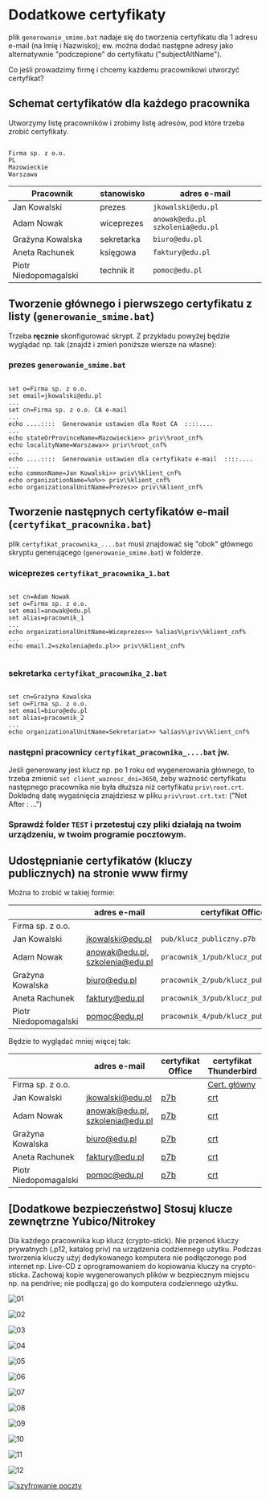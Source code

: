 # Dodatkowe certyfikaty
plik `generowanie_smime.bat` nadaje się do tworzenia certyfikatu dla 1 adresu e-mail (na Imię i Nazwisko); ew. można dodać następne adresy jako alternatywnie "podczepione" do certyfikatu ("subjectAltName").

Co jeśli prowadzimy firmę i chcemy każdemu pracownikowi utworzyć certyfikat?

## Schemat certyfikatów dla każdego pracownika
Utworzymy listę pracowników i zrobimy listę adresów, pod które trzeba zrobić certyfikaty.

```

Firma sp. z o.o.
PL
Mazowieckie
Warszawa

```

Pracownik | stanowisko | adres e-mail
| ----------- | ----------- | ----------- |
Jan Kowalski | prezes | `jkowalski@edu.pl`
Adam Nowak | wiceprezes | `anowak@edu.pl` `szkolenia@edu.pl`
Grażyna Kowalska | sekretarka | `biuro@edu.pl`
Aneta Rachunek | księgowa | `faktury@edu.pl`
Piotr Niedopomagalski | technik it | `pomoc@edu.pl`

## Tworzenie głównego i pierwszego certyfikatu z listy (`generowanie_smime.bat`)
Trzeba **ręcznie** skonfigurować skrypt. Z przykładu powyżej będzie wyglądać np. tak (znajdź i zmień poniższe wiersze na własne):

### prezes `generowanie_smime.bat`

```

set o=Firma sp. z o.o.
set email=jkowalski@edu.pl
...
set cn=Firma sp. z o.o. CA e-mail
...
echo ....::::  Generowanie ustawien dla Root CA  ::::....
...
echo stateOrProvinceName=Mazowieckie>> priv\%root_cnf%
echo localityName=Warszawa>> priv\%root_cnf%
...
echo ....::::  Generowanie ustawien dla certyfikatu e-mail  ::::....
...
echo commonName=Jan Kowalski>> priv\%klient_cnf%
echo organizationName=%o%>> priv\%klient_cnf%
echo organizationalUnitName=Prezes>> priv\%klient_cnf%

```

## Tworzenie następnych certyfikatów e-mail (`certyfikat_pracownika.bat`)
plik `certyfikat_pracownika_....bat` musi znajdować się "obok" głównego skryptu generującego (`generowanie_smime.bat`) w folderze.

### wiceprezes `certyfikat_pracownika_1.bat`

```

set cn=Adam Nowak
set o=Firma sp. z o.o.
set email=anowak@edu.pl
set alias=pracownik_1
...
echo organizationalUnitName=Wiceprezes>> %alias%\priv\%klient_cnf%
...
echo email.2=szkolenia@edu.pl>> priv\%klient_cnf%


```

### sekretarka `certyfikat_pracownika_2.bat`

```

set cn=Grażyna Kowalska
set o=Firma sp. z o.o.
set email=biuro@edu.pl
set alias=pracownik_2
...
echo organizationalUnitName=Sekretariat>> %alias%\priv\%klient_cnf%

```

### następni pracownicy `certyfikat_pracownika_....bat` jw.
Jeśli generowany jest klucz np. po 1 roku od wygenerowania głównego, to trzeba zmienić `set client_waznosc_dni=3650`, żeby ważność certyfikatu następnego pracownika nie była dłuższa niż certyfikatu `priv\root.crt`. Dokładną datę wygaśnięcia znajdziesz w pliku `priv\root.crt.txt`: ("Not After : ...")

### Sprawdź folder `TEST` i przetestuj czy pliki działają na twoim urządzeniu, w twoim programie pocztowym.


## Udostępnianie certyfikatów (kluczy publicznych) na stronie www firmy
Można to zrobić w takiej formie:

|| adres e-mail | certyfikat Office | certyfikat Thunderbird | odcisk SHA-1||
| ----------- | ----------- | ----------- | ----------- | ----------- | ----------- |
Firma sp. z o.o. |  |  | `pub/01root.crt` | `pub/fingerprint.txt`
Jan Kowalski | jkowalski@edu.pl | `pub/klucz_publiczny.p7b` | `pub/02user.crt` | `pub/fingerprint.txt`
Adam Nowak | anowak@edu.pl, szkolenia@edu.pl | `pracownik_1/pub/klucz_publiczny.p7b` | `pracownik_1/pub/02user.crt` | `pracownik_1/pub/fingerprint.txt`
Grażyna Kowalska | biuro@edu.pl | `pracownik_2/pub/klucz_publiczny.p7b` | `pracownik_2/pub/02user.crt` | `pracownik_2/pub/fingerprint.txt`
Aneta Rachunek | faktury@edu.pl | `pracownik_3/pub/klucz_publiczny.p7b` | `pracownik_3/pub/02user.crt` | `pracownik_3/pub/fingerprint.txt`
Piotr Niedopomagalski | pomoc@edu.pl | `pracownik_4/pub/klucz_publiczny.p7b` | `pracownik_4/pub/02user.crt` | `pracownik_4/pub/fingerprint.txt`

Będzie to wyglądać mniej więcej tak:

|| adres e-mail | certyfikat Office | certyfikat Thunderbird | odcisk SHA-1||
| ----------- | ----------- | ----------- | ----------- | ----------- | ----------- |
Firma sp. z o.o. |  |  | [Cert. główny](/firma.crt) | `32:9A:CC:A2:47:06:78:3E:A1:0F:01:C3:A8:F6:55:3F:ED:B4:42:DF`
Jan Kowalski | jkowalski@edu.pl | [p7b](/jkowalski.p7b) | [crt](/jkowalski.crt) | `08:68:4D:38:82:69:48:5D:EE:71:9D:90:8C:7D:BE:DD:C8:7B:F5:CF`
Adam Nowak | anowak@edu.pl, szkolenia@edu.pl | [p7b](/anowak.p7b) | [crt](/anowak.crt) | `71:ED:52:63:11:9E:20:F2:B3:8B:25:18:05:A4:51:77:A6:B8:20:DC`
Grażyna Kowalska | biuro@edu.pl | [p7b](/biuro.p7b) | [crt](/biuro.crt) | `9B:68:8A:6A:EB:AB:98:AD:0B:5D:D0:C8:19:E0:21:3A:5C:08:9D:83`
Aneta Rachunek | faktury@edu.pl | [p7b](/faktury.p7b) | [crt](/faktury.crt) | `92:E7:5D:02:13:09:67:60:83:0C:28:8A:FE:6F:F4:D2:5F:8C:B6:AE`
Piotr Niedopomagalski | pomoc@edu.pl | [p7b](/pomoc.p7b) | [crt](/pomoc.crt) | `AB:50:59:38:41:EC:3D:39:05:20:DD:67:8A:C7:C6:EF:62:F9:E2:85`

## [Dodatkowe bezpieczeństwo] Stosuj klucze zewnętrzne Yubico/Nitrokey
Dla każdego pracownika kup klucz (crypto-stick). Nie przenoś kluczy prywatnych (.p12, katalog priv) na urządzenia codziennego użytku. Podczas tworzenia kluczy użyj dedykowanego komputera nie podłączonego pod internet np. Live-CD z oprogramowaniem do kopiowania kluczy na crypto-sticka. Zachowaj kopie wygenerowanych plików w bezpiecznym miejscu np. na pendrive; nie podłączaj go do komputera codziennego użytku.

![01](img/01.png)

![02](img/02.png)

![03](img/03.png)

![04](img/04.png)

![05](img/05.png)

![06](img/06.png)

![07](img/07.png)

![08](img/08.png)

![09](img/09.png)

![10](img/10.png)

![11](img/11.png)

![12](img/12.png)

[![szyfrowanie poczty](https://img.youtube.com/vi/U1rUYRbBL_c/0.jpg)](https://www.youtube.com/watch?v=U1rUYRbBL_c)
